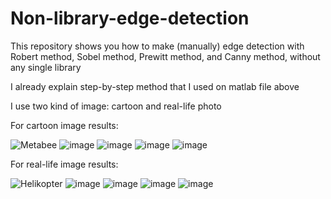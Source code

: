 # Non-library-edge-detection
This repository shows you how to make (manually) edge detection with Robert method, Sobel method, Prewitt method, and Canny method, without any single library

I already explain step-by-step method that I used on matlab file above

I use two kind of image: cartoon and real-life photo

For cartoon image results:

![Metabee](https://user-images.githubusercontent.com/92786679/141968285-591b20b9-54ca-43fa-baff-937955971167.jpg)
![image](https://user-images.githubusercontent.com/92786679/141968543-ad79f83e-1ebd-4aa4-a4f2-05fc18a17bd2.png)
![image](https://user-images.githubusercontent.com/92786679/141968592-8f822455-3dd8-4374-9ed3-abd05f08704d.png)
![image](https://user-images.githubusercontent.com/92786679/141968652-6b977a46-9e03-41d5-90e0-57a90168c2a9.png)
![image](https://user-images.githubusercontent.com/92786679/141968685-6a5b6b8d-1cdb-4651-9661-e6058a431863.png)

For real-life image results:

![Helikopter](https://user-images.githubusercontent.com/92786679/141968286-afd74f2e-161f-4761-b015-963cd4b55fb0.jpeg)
![image](https://user-images.githubusercontent.com/92786679/141968873-84c6ccb4-f14d-42b8-8df6-254c16e1210b.png)
![image](https://user-images.githubusercontent.com/92786679/141968919-6ded8397-8322-41e0-b193-a6b7b715ef38.png)
![image](https://user-images.githubusercontent.com/92786679/141968956-f78f608b-08c8-403a-961a-0e7b521cbe42.png)
![image](https://user-images.githubusercontent.com/92786679/141968988-89fa75c0-cf50-45d4-bfae-a9c2b3b5b1c1.png)

